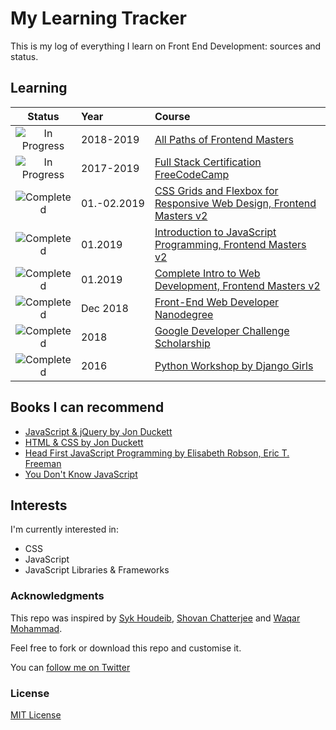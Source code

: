 # My Learning Tracker

This is my log of everything I learn on Front End Development: sources and status.

## Learning

[//]: # (Status images)

[Completed]: https://user-images.githubusercontent.com/29199184/32275438-8385f5c0-bf0b-11e7-9406-42265f71e2bd.png "Completed"
[In Progress]: https://user-images.githubusercontent.com/29199184/34462881-7305ddac-ee4d-11e7-9b57-589424820da4.png "In Progress"
[Soon]: https://user-images.githubusercontent.com/29199184/34462916-d5c37bd4-ee4d-11e7-9f4a-d57f2243281b.png "Soon"

|            Status           |   Year        | Course                                                          |
|:---------------------------:|:--------------|:---------------------------------------------------------------------------------------------------------------|
| ![In Progress][In Progress] | 2018-2019     | [All Paths of Frontend Masters](https://frontendmasters.com)                                                   |
| ![In Progress][In Progress] | 2017-2019     | [Full Stack Certification FreeCodeCamp](https://learn.freecodecamp.org/)                                       |
| ![Completed][Completed]     | 01.-02.2019   | [CSS Grids and Flexbox for Responsive Web Design, Frontend Masters v2](https://frontendmasters.com/courses/css-grids-flexbox/)                                                                                                    |
| ![Completed][Completed]     | 01.2019       | [Introduction to JavaScript Programming, Frontend Masters v2](https://frontendmasters.com/courses/javascript-basics/)                                                                                                    |
| ![Completed][Completed]     | 01.2019       | [Complete Intro to Web Development, Frontend Masters v2](https://frontendmasters.com/courses/web-development-v2/)                                                                                                   |
| ![Completed][Completed]     | Dec 2018      | [Front-End Web Developer Nanodegree](https://eu.udacity.com/course/front-end-web-developer-nanodegree--nd001)  |
| ![Completed][Completed]     | 2018          | [Google Developer Challenge Scholarship](https://www.udacity.com/google-scholarships)                          |
| ![Completed][Completed]     | 2016          | [Python Workshop by Django Girls](https://djangogirls.org/)                                                    |

[//]: # (Reference links to courses)

[Front-End Web Developer Nanodegree]: https://eu.udacity.com/course/front-end-web-developer-nanodegree--nd001
[Google Developer Challenge Scholarship]: https://www.udacity.com/google-scholarships
[Frontend Masters]: https://frontendmasters.com
[Django Girls]: https://djangogirls.org/

## Books I can recommend

+ [JavaScript & jQuery by Jon Duckett](http://javascriptbook.com)
+ [HTML & CSS by Jon Duckett](http://www.htmlandcssbook.com)
+ [Head First JavaScript Programming by Elisabeth Robson, Eric T. Freeman](https://www.oreilly.com/library/view/head-first-javascript/9781449340124)
+ [You Don't Know JavaScript](https://github.com/getify/You-Dont-Know-JS)

## Interests

I'm currently interested in:

+ CSS
+ JavaScript
+ JavaScript Libraries & Frameworks

### Acknowledgments

This repo was inspired by [Syk Houdeib](https://github.com/Syknapse/My-Learning-Tracker-first-ten-months), [Shovan Chatterjee](https://github.com/shovanch/fullstack-web-developer-path) and [Waqar Mohammad](https://github.com/waqardm/devNewbieLearningResources).

Feel free to fork or download this repo and customise it.

You can [follow me on Twitter](https://twitter.com/gaini_z "@gaini_z")

### License

[MIT License](https://github.com/GainiZh/Learning-Tracker/blob/master/LICENSE)
